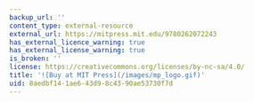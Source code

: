 ```yaml
---
backup_url: ''
content_type: external-resource
external_url: https://mitpress.mit.edu/9780262072243
has_external_licence_warning: true
has_external_license_warning: true
is_broken: ''
license: https://creativecommons.org/licenses/by-nc-sa/4.0/
title: '![Buy at MIT Press](/images/mp_logo.gif)'
uid: 8aedbf14-1ae6-43d9-8c43-90ae53730f7d
---
```

